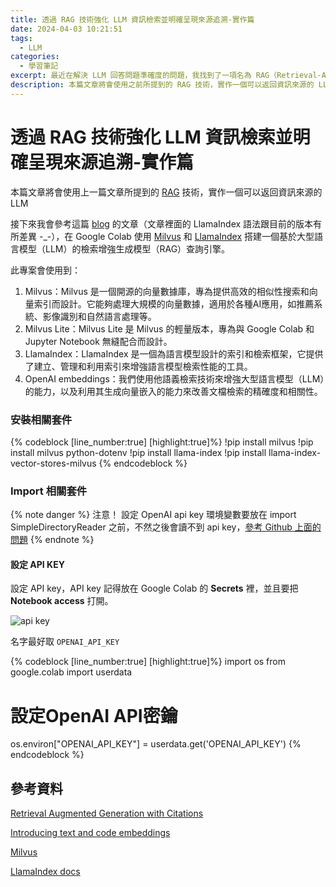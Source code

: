 ```yaml
---
title: 透過 RAG 技術強化 LLM 資訊檢索並明確呈現來源追溯-實作篇
date: 2024-04-03 10:21:51
tags:
  - LLM
categories:
  - 學習筆記
excerpt: 最近在解決 LLM 回答問題準確度的問題，我找到了一項名為 RAG（Retrieval-Augmented Generation）的技術，這是一種旨在提升大型語言模型回答品質的方法。 RAG 通過先行檢索相關資料，然後基於這些資料生成回答，這種方式不僅可以增強了模型的回答能力，還提供了一種機制來追溯資訊源頭。
description: 本篇文章將會使用之前所提到的 RAG 技術，實作一個可以返回資訊來源的 LLM
---
```


# 透過 RAG 技術強化 LLM 資訊檢索並明確呈現來源追溯-實作篇

本篇文章將會使用上一篇文章所提到的 [RAG](https://blog.iddle.dev/public/2024/04/02/%E9%80%8F%E9%81%8E-RAG-%E6%8A%80%E8%A1%93%E5%BC%B7%E5%8C%96-LLM-%E8%B3%87%E8%A8%8A%E6%AA%A2%E7%B4%A2%E4%B8%A6%E6%98%8E%E7%A2%BA%E5%91%88%E7%8F%BE%E4%BE%86%E6%BA%90%E8%BF%BD%E6%BA%AF/) 技術，實作一個可以返回資訊來源的 LLM

接下來我會參考這篇 [blog](https://zilliz.com/blog/retrieval-augmented-generation-with-citations) 的文章（文章裡面的 LlamaIndex 語法跟目前的版本有所差異 -_-），在 Google Colab 使用 [Milvus](https://milvus.io/) 和 [LlamaIndex](https://docs.llamaindex.ai/en/stable/) 搭建一個基於大型語言模型（LLM）的檢索增強生成模型（RAG）查詢引擎。

此專案會使用到：
1. Milvus：Milvus 是一個開源的向量數據庫，專為提供高效的相似性搜索和向量索引而設計。它能夠處理大規模的向量數據，適用於各種AI應用，如推薦系統、影像識別和自然語言處理等。
2. Milvus Lite：Milvus Lite 是 Milvus 的輕量版本，專為與 Google Colab 和 Jupyter Notebook 無縫配合而設計。
3. LlamaIndex：LlamaIndex 是一個為語言模型設計的索引和檢索框架，它提供了建立、管理和利用索引來增強語言模型檢索性能的工具。
4. OpenAI embeddings：我們使用他語義檢索技術來增強大型語言模型（LLM）的能力，以及利用其生成向量嵌入的能力來改善文檔檢索的精確度和相關性。

### 安裝相關套件
{% codeblock [line_number:true] [highlight:true]%}
!pip install milvus
!pip install milvus python-dotenv
!pip install llama-index
!pip install llama-index-vector-stores-milvus
{% endcodeblock %}

### Import 相關套件
{% note danger %}
注意！ 設定 OpenAI api key 環境變數要放在 import SimpleDirectoryReader 之前，不然之後會讀不到 api key，[參考 Github 上面的問題](https://github.com/run-llama/llama_index/issues/6920)
{% endnote %}

#### 設定 API KEY
設定 API key，API key 記得放在 Google Colab 的 **Secrets** 裡，並且要把 **Notebook access** 打開。

![api key](_posts/透過-RAG-技術強化-LLM-資訊檢索並明確呈現來源追溯-實作篇/key.png)

名字最好取 `OPENAI_API_KEY`

{% codeblock [line_number:true] [highlight:true]%}
import os
from google.colab import userdata

# 設定OpenAI API密鑰
os.environ["OPENAI_API_KEY"] = userdata.get('OPENAI_API_KEY')
{% endcodeblock %}

## 參考資料
[Retrieval Augmented Generation with Citations](https://zilliz.com/blog/retrieval-augmented-generation-with-citations)

[Introducing text and code embeddings](https://openai.com/blog/introducing-text-and-code-embeddings)

[Milvus](https://milvus.io/)

[LlamaIndex docs](https://docs.llamaindex.ai/en/stable/)